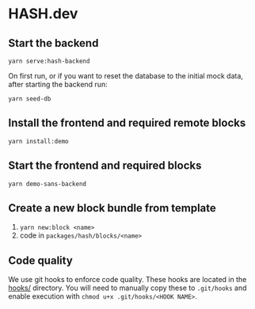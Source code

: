 # HASH.dev

## Start the backend

```
yarn serve:hash-backend
```

On first run, or if you want to reset the database to the initial mock data, 
after starting the backend run:
```
yarn seed-db
```

## Install the frontend and required remote blocks
`yarn install:demo`

## Start the frontend and required blocks
`yarn demo-sans-backend`

## Create a new block bundle from template
1. `yarn new:block <name>`
2. code in `packages/hash/blocks/<name>`

## Code quality

We use git hooks to enforce code quality. These hooks are located in the
[hooks/](./hooks) directory. You will need to manually copy these to
`.git/hooks` and enable execution with `chmod u+x .git/hooks/<HOOK NAME>`.